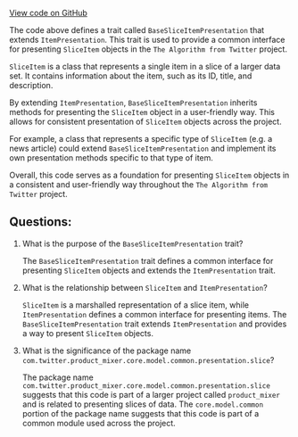 [View code on GitHub](https://github.com/misbahsy/the-algorithm/product-mixer/core/src/main/scala/com/twitter/product_mixer/core/model/common/presentation/slice/BaseSliceItemPresentation.scala)

The code above defines a trait called `BaseSliceItemPresentation` that extends `ItemPresentation`. This trait is used to provide a common interface for presenting `SliceItem` objects in the `The Algorithm from Twitter` project. 

`SliceItem` is a class that represents a single item in a slice of a larger data set. It contains information about the item, such as its ID, title, and description. 

By extending `ItemPresentation`, `BaseSliceItemPresentation` inherits methods for presenting the `SliceItem` object in a user-friendly way. This allows for consistent presentation of `SliceItem` objects across the project. 

For example, a class that represents a specific type of `SliceItem` (e.g. a news article) could extend `BaseSliceItemPresentation` and implement its own presentation methods specific to that type of item. 

Overall, this code serves as a foundation for presenting `SliceItem` objects in a consistent and user-friendly way throughout the `The Algorithm from Twitter` project.
## Questions: 
 1. What is the purpose of the `BaseSliceItemPresentation` trait?
    
    The `BaseSliceItemPresentation` trait defines a common interface for presenting `SliceItem` objects and extends the `ItemPresentation` trait.

2. What is the relationship between `SliceItem` and `ItemPresentation`?
    
    `SliceItem` is a marshalled representation of a slice item, while `ItemPresentation` defines a common interface for presenting items. The `BaseSliceItemPresentation` trait extends `ItemPresentation` and provides a way to present `SliceItem` objects.

3. What is the significance of the package name `com.twitter.product_mixer.core.model.common.presentation.slice`?
    
    The package name `com.twitter.product_mixer.core.model.common.presentation.slice` suggests that this code is part of a larger project called `product_mixer` and is related to presenting slices of data. The `core.model.common` portion of the package name suggests that this code is part of a common module used across the project.